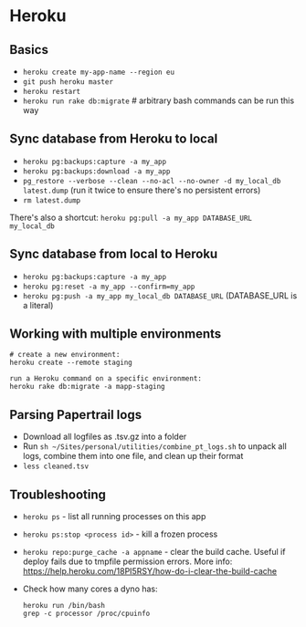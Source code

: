 # Heroku


## Basics

  - `heroku create my-app-name --region eu`
  - `git push heroku master`
  - `heroku restart`
  - `heroku run rake db:migrate` # arbitrary bash commands can be run this way


## Sync database from Heroku to local

  - `heroku pg:backups:capture -a my_app`
  - `heroku pg:backups:download -a my_app`
  - `pg_restore --verbose --clean --no-acl --no-owner -d my_local_db latest.dump`
    (run it twice to ensure there's no persistent errors)
  - `rm latest.dump`

There's also a shortcut: `heroku pg:pull -a my_app DATABASE_URL my_local_db`


## Sync database from local to Heroku

  - `heroku pg:backups:capture -a my_app`
  - `heroku pg:reset -a my_app --confirm=my_app`
  - `heroku pg:push -a my_app my_local_db DATABASE_URL` (DATABASE_URL is a literal)


## Working with multiple environments

```
# create a new environment:
heroku create --remote staging

run a Heroku command on a specific environment:
heroku rake db:migrate -a mapp-staging
```


## Parsing Papertrail logs

- Download all logfiles as .tsv.gz into a folder
- Run `sh ~/Sites/personal/utilities/combine_pt_logs.sh` to unpack all logs, combine them into one file, and clean up their format
- `less cleaned.tsv`


## Troubleshooting

- `heroku ps` - list all running processes on this app

- `heroku ps:stop <process id>` - kill a frozen process

- `heroku repo:purge_cache -a appname` - clear the build cache.
  Useful if deploy fails due to tmpfile permission errors. More info: https://help.heroku.com/18PI5RSY/how-do-i-clear-the-build-cache

- Check how many cores a dyno has:
  ```
  heroku run /bin/bash
  grep -c processor /proc/cpuinfo
  ```

